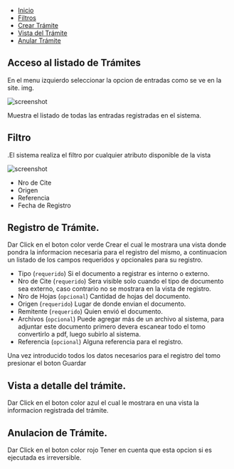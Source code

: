 - [Inicio](#access-to-list)
- [Filtros](#filters)
- [Crear Trámite](#create-archive)
- [Vista del Trámite](#view-archive)
- [Anular Trámite](#delete-archive)


<a name="access-to-list"></a>
## Acceso al listado de Trámites
En el menu izquierdo seleccionar la opcion de entradas como se ve en la site. img.

![screenshot](/{{route}}/1.0/entradasindex.png)

Muestra el listado de todas las entradas registradas en el sistema.

<a name="filters"></a>
## Filtro
.El sistema realiza el filtro por cualquier atributo disponible de la vista

![screenshot](/{{route}}/1.0/search.png)

+ Nro de Cite
+ Origen
+ Referencia
+ Fecha de Registro

<a name="create-archive"></a>
## Registro de Trámite.
Dar Click en el boton color verde <larecipe-badge type="success" icon="fa fa-plus" rounded>Crear</larecipe-badge> el cual le mostrara una vista donde pondra la informacion necesaria para el registro del mismo, a continuacion un listado de los campos requeridos y opcionales para su registro.

+ Tipo (`requerido`) Si el documento a registrar es interno o externo.
+ Nro de Cite (`requerido`) Sera visible solo cuando el tipo de documento sea externo, caso contrario no se mostrara en la vista de registro.
+ Nro de Hojas (`opcional`) Cantidad de hojas del documento.
+ Origen (`requerido`) Lugar de donde envian el documento.
+ Remitente (`requerido`) Quien envió el documento.
+ Archivos (`opcional`) Puede agregar más de un archivo al sistema, para adjuntar este documento primero devera escanear todo el tomo convertirlo a pdf, luego subirlo al sistema.
+ Referencia (`opcional`) Alguna referencia para el registro.

Una vez introducido todos los datos necesarios para el registro del tomo presionar el boton <larecipe-badge type="info" rounded>Guardar</larecipe-badge>


<a name="view-archive"></a>
## Vista a detalle del trámite.
Dar Click en el boton color azul <larecipe-badge type="warning" icon="fa fa-eye" rounded></larecipe-badge> el cual le mostrara en una vista la informacion registrada del trámite.

<a name="delete-archive"></a>
## Anulacion de Trámite.
Dar Click en el boton color rojo <larecipe-badge type="danger" icon="fa fa-trash" rounded></larecipe-badge> 
Tener en cuenta que esta opcion si es ejecutada es irreversible.